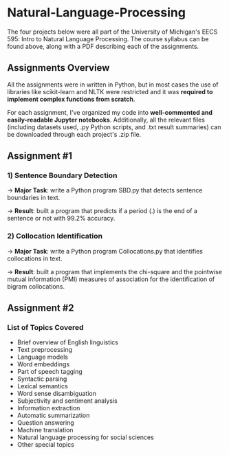 # Natural-Language-Processing
The four projects below were all part of the University of Michigan's EECS 595: Intro to Natural Language Processing. The course syllabus can be found above, along with a PDF describing each of the assignments.

## Assignments Overview

All the assignments were in written in Python, but in most cases the use of libraries like scikit-learn and NLTK were restricted and it was <b>required to implement complex functions from scratch</b>.

For each assignment, I've organized my code into <b>well-commented and easily-readable Jupyter notebooks</b>. Additionally, all the relevant files (including datasets used, .py Python scripts, and .txt result summaries) can be downloaded through each project's .zip file.

## Assignment #1
### 1) Sentence Boundary Detection
-> <b>Major Task</b>: write a Python program SBD.py that detects sentence boundaries in text.

-> <b>Result</b></u>: built a program that predicts if a period (.) is the end of a sentence or not with 99.2% accuracy.

### 2) Collocation Identification
-> <b>Major Task</b>: write a Python program Collocations.py that identifies collocations in text.

-> <b>Result</b>: built a program that implements the chi-square and the pointwise mutual information (PMI) measures of association for the identification of bigram collocations.

## Assignment #2


### List of Topics Covered
- Brief overview of English linguistics
- Text preprocessing
- Language models
- Word embeddings
- Part of speech tagging
- Syntactic parsing
- Lexical semantics
- Word sense disambiguation
- Subjectivity and sentiment analysis
- Information extraction
 - Automatic summarization
 - Question answering
 - Machine translation
 - Natural language processing for social sciences
 - Other special topics
